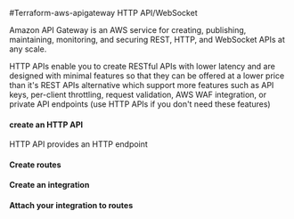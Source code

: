 #Terraform-aws-apigateway HTTP API/WebSocket

Amazon API Gateway is an AWS service for creating, publishing, maintaining, monitoring, and securing REST, HTTP, and WebSocket APIs at any scale.

HTTP APIs enable you to create RESTful APIs with lower latency and are designed with minimal features so that they can be offered at a lower price than it's REST APIs alternative which support more features such as API keys, per-client throttling, request validation, AWS WAF integration, or private API endpoints (use HTTP APIs if you don't need these features)


#### create an HTTP API 
HTTP API provides an HTTP endpoint

#### Create routes 

#### Create an integration

#### Attach your integration to routes 
